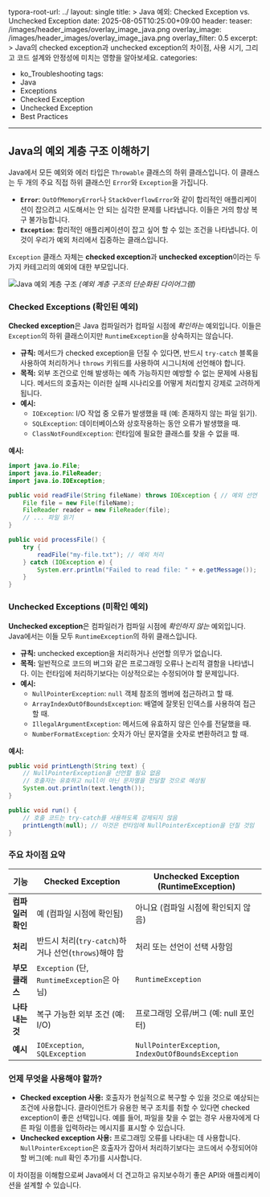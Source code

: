 typora-root-url: ../
layout: single
title: >
   Java 예외: Checked Exception vs. Unchecked Exception
date: 2025-08-05T10:25:00+09:00
header:
   teaser: /images/header_images/overlay_image_java.png
   overlay_image: /images/header_images/overlay_image_java.png
   overlay_filter: 0.5
excerpt: >
    Java의 checked exception과 unchecked exception의 차이점, 사용 시기, 그리고 코드 설계와 안정성에 미치는 영향을 알아보세요.
categories:
  - ko_Troubleshooting
tags:
  - Java
  - Exceptions
  - Checked Exception
  - Unchecked Exception
  - Best Practices
---
## Java의 예외 계층 구조 이해하기

Java에서 모든 예외와 에러 타입은 `Throwable` 클래스의 하위 클래스입니다. 이 클래스는 두 개의 주요 직접 하위 클래스인 `Error`와 `Exception`을 가집니다.

- **`Error`**: `OutOfMemoryError`나 `StackOverflowError`와 같이 합리적인 애플리케이션이 잡으려고 시도해서는 안 되는 심각한 문제를 나타냅니다. 이들은 거의 항상 복구 불가능합니다.
- **`Exception`**: 합리적인 애플리케이션이 잡고 싶어 할 수 있는 조건을 나타냅니다. 이것이 우리가 예외 처리에서 집중하는 클래스입니다.

`Exception` 클래스 자체는 **checked exception**과 **unchecked exception**이라는 두 가지 카테고리의 예외에 대한 부모입니다.

![Java 예외 계층 구조](https://i.imgur.com/s5l4VjD.png)
*(예외 계층 구조의 단순화된 다이어그램)*

### Checked Exceptions (확인된 예외)

**Checked exception**은 Java 컴파일러가 컴파일 시점에 *확인하는* 예외입니다. 이들은 `Exception`의 하위 클래스이지만 `RuntimeException`을 상속하지는 않습니다.

- **규칙:** 메서드가 checked exception을 던질 수 있다면, 반드시 `try-catch` 블록을 사용하여 처리하거나 `throws` 키워드를 사용하여 시그니처에 선언해야 합니다.
- **목적:** 외부 조건으로 인해 발생하는 예측 가능하지만 예방할 수 없는 문제에 사용됩니다. 메서드의 호출자는 이러한 실패 시나리오를 어떻게 처리할지 강제로 고려하게 됩니다.
- **예시:**
  - `IOException`: I/O 작업 중 오류가 발생했을 때 (예: 존재하지 않는 파일 읽기).
  - `SQLException`: 데이터베이스와 상호작용하는 동안 오류가 발생했을 때.
  - `ClassNotFoundException`: 런타임에 필요한 클래스를 찾을 수 없을 때.

**예시:**
```java
import java.io.File;
import java.io.FileReader;
import java.io.IOException;

public void readFile(String fileName) throws IOException { // 예외 선언
    File file = new File(fileName);
    FileReader reader = new FileReader(file);
    // ... 파일 읽기
}

public void processFile() {
    try {
        readFile("my-file.txt"); // 예외 처리
    } catch (IOException e) {
        System.err.println("Failed to read file: " + e.getMessage());
    }
}
```

### Unchecked Exceptions (미확인 예외)

**Unchecked exception**은 컴파일러가 컴파일 시점에 *확인하지 않는* 예외입니다. Java에서는 이들 모두 `RuntimeException`의 하위 클래스입니다.

- **규칙:** unchecked exception을 처리하거나 선언할 의무가 없습니다.
- **목적:** 일반적으로 코드의 버그와 같은 프로그래밍 오류나 논리적 결함을 나타냅니다. 이는 런타임에 처리하기보다는 이상적으로는 수정되어야 할 문제입니다.
- **예시:**
  - `NullPointerException`: `null` 객체 참조의 멤버에 접근하려고 할 때.
  - `ArrayIndexOutOfBoundsException`: 배열에 잘못된 인덱스를 사용하여 접근할 때.
  - `IllegalArgumentException`: 메서드에 유효하지 않은 인수를 전달했을 때.
  - `NumberFormatException`: 숫자가 아닌 문자열을 숫자로 변환하려고 할 때.

**예시:**
```java
public void printLength(String text) {
    // NullPointerException을 선언할 필요 없음
    // 호출자는 유효하고 null이 아닌 문자열을 전달할 것으로 예상됨
    System.out.println(text.length()); 
}

public void run() {
    // 호출 코드는 try-catch를 사용하도록 강제되지 않음
    printLength(null); // 이것은 런타임에 NullPointerException을 던질 것임
}
```

### 주요 차이점 요약

| 기능             | Checked Exception                               | Unchecked Exception (RuntimeException)          |
| ------------------- | ----------------------------------------------- | ----------------------------------------------- |
| **컴파일러 확인**  | 예 (컴파일 시점에 확인됨)                   | 아니요 (컴파일 시점에 확인되지 않음)                |
| **처리**        | 반드시 처리(`try-catch`)하거나 선언(`throws`)해야 함 | 처리 또는 선언이 선택 사항임                 |
| **부모 클래스**    | `Exception` (단, `RuntimeException`은 아님)        | `RuntimeException`                              |
| **나타내는 것**      | 복구 가능한 외부 조건 (예: I/O)     | 프로그래밍 오류/버그 (예: null 포인터)    |
| **예시**         | `IOException`, `SQLException`                   | `NullPointerException`, `IndexOutOfBoundsException` |

### 언제 무엇을 사용해야 할까?

- **Checked exception 사용:** 호출자가 현실적으로 복구할 수 있을 것으로 예상되는 조건에 사용합니다. 클라이언트가 유용한 복구 조치를 취할 수 있다면 checked exception이 좋은 선택입니다. 예를 들어, 파일을 찾을 수 없는 경우 사용자에게 다른 파일 이름을 입력하라는 메시지를 표시할 수 있습니다.
- **Unchecked exception 사용:** 프로그래밍 오류를 나타내는 데 사용합니다. `NullPointerException`은 호출자가 잡아서 처리하기보다는 코드에서 수정되어야 할 버그(예: null 확인 추가)를 시사합니다.

이 차이점을 이해함으로써 Java에서 더 견고하고 유지보수하기 좋은 API와 애플리케이션을 설계할 수 있습니다.
